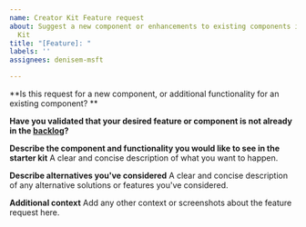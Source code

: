 ```yaml
---
name: Creator Kit Feature request
about: Suggest a new component or enhancements to existing components in the Creator
  Kit
title: "[Feature]: "
labels: ''
assignees: denisem-msft

---
```


**Is this request for a new component, or additional functionality for an existing component? **

**Have you validated that your desired feature or component is not already in the [backlog](https://github.com/microsoft/powercat-creator-kit/issues?q=is%3Aopen+is%3Aissue+label%3Abacklog)?**

**Describe the component and functionality you would like to see in the starter kit**
A clear and concise description of what you want to happen.

**Describe alternatives you've considered**
A clear and concise description of any alternative solutions or features you've considered.

**Additional context**
Add any other context or screenshots about the feature request here.
